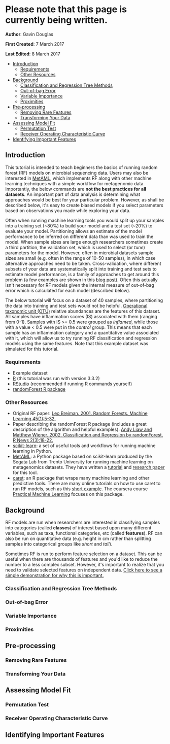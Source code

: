 # Please note that this page is currently being written.
 
**Author**: Gavin Douglas
    
**First Created**: 7 March 2017
  
**Last Edited**: 8 March 2017

* [Introduction](#introduction)  
    * [Requirements](#requirements)  
    * [Other Resources](#other-resources)  
* [Background](#background)   
    * [Classification and Regression Tree Methods](#classification-and-regression-tree-methods)  
    * [Out-of-bag Error](#out-of-bag-error)  
    * [Variable Importance](#variable-importance)  
    * [Proximities](#proximities)   
* [Pre-processing](#pre-processing)  
    * [Removing Rare Features](#removing-rare-features)  
    * [Transforming Your Data](#transforming-your-data)   
* [Assessing Model Fit](#assessing-model-fit)  
    * [Permutation Test](#permutation-test)  
    * [Receiver Operating Characteristic Curve](#receiver-operating-characteristic-curve)   
* [Identifying Important Features](#identifying-important-features)  

## Introduction
This tutorial is intended to teach beginners the basics of running random forest (RF) models on microbial sequencing data. Users may also be interested in [MetAML](http://segatalab.cibio.unitn.it/tools/metaml/), which implements RF along with other machine learning techniques with a simple workflow for metagenomic data. Importantly, the below commands are **not the best practices for all datasets**. An important part of data analysis is determining what approaches would be best for your particular problem. However, as shall be described below, it's easy to create biased models if you select parameters based on observations you made while exploring your data.   
    
Often when running machine learning tools you would split up your samples into a training set (~80%) to build your model and a test set (~20%) to evaluate your model. Partitioning allows an estimate of the model performance to be inferred on different data than was used to train the model. When sample sizes are large enough researchers sometimes create a third partition, the validation set, which is used to select (or _tune_) parameters for the model. However, often in microbial datasets sample sizes are small (e.g. often in the range of 10-50 samples), in which case alternative approaches need to be taken. Cross-validation, where different subsets of your data are systematically split into training and test sets to estimate model performance, is a family of approaches to get around this problem (a few examples are shown in this [blog post](http://appliedpredictivemodeling.com/blog/2014/11/27/vpuig01pqbklmi72b8lcl3ij5hj2qm)). Often this actually isn't necessary for RF models given the internal measure of out-of-bag error which is calculated for each model (described below). 
  
The below tutorial will focus on a dataset of 40 samples, where partitioning the data into training and test sets would not be helpful. [Operational taxonomic unit (OTU)](https://en.wikipedia.org/wiki/Operational_taxonomic_unit) relative abundances are the features of this dataset. All samples have inflammation scores (IS) associated with them (ranging from 0-1). Samples with IS >= 0.5 were grouped as _inflamed_, while those with a value < 0.5 were put in the _control_ group. This means that each sample has an inflammation category and a quantitative value associated with it, which will allow us to try running RF classification and regression models using the same features. Note that this example dataset was simulated for this tutorial.    

### Requirements
* Example dataset  
* [R](https://www.r-project.org/) (this tutorial was run with version 3.3.2)  
* [RStudio](https://www.rstudio.com/) (recommended if running R commands yourself)  
* [randomForest R package](https://cran.r-project.org/web/packages/randomForest/index.html)  

### Other Resources
* Original RF paper: [Leo Breiman. 2001. Random Forests. Machine Learning 45(1):5-32.](https://link.springer.com/article/10.1023%2FA%3A1010933404324)
* Paper describing the randomForest R package (includes a great description of the algorithm and helpful examples): [Andy Liaw and Matthew Wiener. 2002. Classification and Regression by randomForest. R News 2(3):18-22.](http://www.bios.unc.edu/~dzeng/BIOS740/randomforest.pdf)
* [scikit-learn](http://scikit-learn.org/stable/): a set of useful tools and workflows for running machine learning in Python.
* [MetAML](http://segatalab.cibio.unitn.it/tools/metaml/): a Python package based on scikit-learn produced by the Segata Lab from Trento University for running machine learning on metagenomics datasets. They have written a [tutorial](https://bitbucket.org/CibioCM/metaml/wiki/Home) and [research paper](http://journals.plos.org/ploscompbiol/article?id=10.1371/journal.pcbi.1004977) for this tool.  
* [caret](https://topepo.github.io/caret/): an R package that wraps many machine learning and other predictive tools. There are many online tutorials on how to use caret to run RF models, such as this [short example](http://bigcomputing.blogspot.ca/2014/10/an-example-of-using-random-forest-in.html). The coursera course [Practical Machine Learning](https://www.coursera.org/learn/practical-machine-learning) focuses on this package.

## Background

RF models are run when researchers are interested in classifying samples into categories (called **classes**) of interest based upon many different variables, such as taxa, functional categories, etc (called **features**). RF can also be run on quantitative data (e.g. height in cm rather than splitting samples into categorical groups like _short_ and _tall_).  

Sometimes RF is run to perform feature selection on a dataset. This can be useful when there are thousands of features and you'd like to reduce the number to a less complex subset. However, it's important to realize that you need to validate selected features on independent data. [Click here to see a simple demonstration for why this is important.](https://github.com/mlangill/microbiome_helper/wiki/Random-Forest-Feature-Selection-Caution)  
        
### Classification and Regression Tree Methods
  
### Out-of-bag Error  
  
### Variable Importance   

### Proximities  

## Pre-processing
  
### Removing Rare Features
  
### Transforming Your Data
  
## Assessing Model Fit

### Permutation Test

### Receiver Operating Characteristic Curve   
  
## Identifying Important Features  
